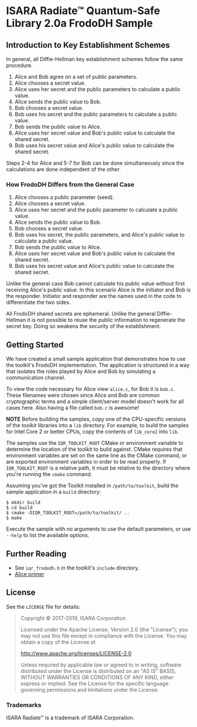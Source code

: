 # ISARA Radiate™ Quantum-Safe Library 2.0a FrodoDH Sample

## Introduction to Key Establishment Schemes

In general, all Diffie-Hellman key establishment schemes follow the same
procedure.

1.  Alice and Bob agree on a set of public parameters.
2.  Alice chooses a secret value.
3.  Alice uses her secret and the public parameters to calculate a public value.
4.  Alice sends the public value to Bob.
5.  Bob chooses a secret value.
6.  Bob uses his secret and the public parameters to calculate a public value.
7.  Bob sends the public value to Alice.
8.  Alice uses her secret value and Bob's public value to calculate the shared
    secret.
9.  Bob uses his secret value and Alice's public value to calculate the shared
    secret.

Steps 2-4 for Alice and 5-7 for Bob can be done simultaneously since the
calculations are done independent of the other.

### How FrodoDH Differs from the General Case

1.  Alice chooses a public parameter (seed).
2.  Alice chooses a secret value.
3.  Alice uses her secret and the public parameter to calculate a public value.
4.  Alice sends the public value to Bob.
5.  Bob chooses a secret value.
6.  Bob uses his secret, the public parameters, and Alice's public value to
    calculate a public value.
7.  Bob sends the public value to Alice.
8.  Alice uses her secret value and Bob's public value to calculate the shared
    secret.
9.  Bob uses his secret value and Alice's public value to calculate the shared
    secret.

Unlike the general case Bob cannot calculate his public value without first
receiving Alice's public value. In this scenario Alice is the initiator and Bob
is the responder. Initiator and responder are the names used in the code to
differentiate the two sides.

All FrodoDH shared secrets are ephemeral. Unlike the general Diffie-Hellman it
is not possible to reuse the public information to regenerate the secret key.
Doing so weakens the security of the establishment.

## Getting Started

We have created a small sample application that demonstrates how to use the
toolkit's FrodoDH implementation. The application is structured in a way that
isolates the roles played by Alice and Bob by simulating a communication
channel.

To view the code necessary for Alice view `alice.c`, for Bob it is `bob.c`.
These filenames were chosen since Alice and Bob are common cryptographic terms
and a simple client/server model doesn't work for all cases here. Also having a
file called `bob.c` is awesome!

**NOTE**
Before building the samples, copy one of the CPU-specific versions of the
toolkit libraries into a `lib` directory. For example, to build the samples
for Intel Core 2 or better CPUs, copy the contents of `lib_core2` into `lib`.

The samples use the `IQR_TOOLKIT_ROOT` CMake or environment variable to
determine the location of the toolkit to build against. CMake requires that
environment variables are set on the same line as the CMake command, or are
exported environment variables in order to be read properly. If
`IQR_TOOLKIT_ROOT` is a relative path, it must be relative to the directory
where you're running the `cmake` command.

Assuming you've got the Toolkit installed in `/path/to/toolkit`, build the
sample application in a `build` directory:

```
$ mkdir build
$ cd build
$ cmake -DIQR_TOOLKIT_ROOT=/path/to/toolkit/ ..
$ make
```

Execute the sample with no arguments to use the default parameters, or use
`--help` to list the available options.

## Further Reading

* See `iqr_frododh.h` in the toolkit's `include` directory.
* [Alice primer](http://www.gutenberg.org/ebooks/11.txt.utf-8)

## License

See the `LICENSE` file for details:

> Copyright © 2017-2019, ISARA Corporation
> 
> Licensed under the Apache License, Version 2.0 (the "License");
> you may not use this file except in compliance with the License.
> You may obtain a copy of the License at
> 
> http://www.apache.org/licenses/LICENSE-2.0
> 
> Unless required by applicable law or agreed to in writing, software
> distributed under the License is distributed on an "AS IS" BASIS,
> WITHOUT WARRANTIES OR CONDITIONS OF ANY KIND, either express or implied.
> See the License for the specific language governing permissions and
> limitations under the License.

### Trademarks

ISARA Radiate™ is a trademark of ISARA Corporation.
